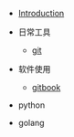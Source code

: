 * [Introduction](README.md)
* 日常工具
    - [git](tool/git/git.md)
* 软件使用
    - [gitbook](soft/gitbook/gitbook.md)
* python

* golang